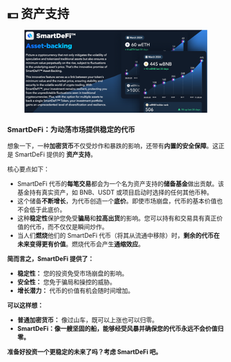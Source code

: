 # 💵 资产支持

<figure><img src="../../.gitbook/assets/Screenshot_16.png" alt=""><figcaption></figcaption></figure>

### SmartDeFi：为动荡市场提供稳定的代币

想象一下，一种**加密货币**不仅受炒作和暴跌的影响，还带有**内置的安全保障**。这正是 SmartDeFi 提供的 **资产支持**。

核心要点如下：

* SmartDeFi 代币的**每笔交易**都会为一个名为资产支持的**储备基金**做出贡献。该基金持有真实资产，如 BNB、USDT 或项目启动时选择的任何其他币种。
* 这个储备**不断增长**，为代币创造一个**底价**。即使市场崩盘，代币的基本价值也不会低于此底价。
* 这种**稳定性**保护您免受**骗局**和**拉高出货**的影响。您可以持有和交易具有真正价值的代币，而不仅仅是瞬间炒作。
* 当人们**燃烧**他们的 SmartDeFi 代币（将其从流通中移除）时，**剩余的代币在未来变得更有价值**。燃烧代币会产生**通缩效应**。

**简而言之，SmartDeFi 提供了：**

* **稳定性：** 您的投资免受市场崩盘的影响。
* **安全性：** 您免于骗局和操控的威胁。
* **增长潜力：** 代币的价值有机会随时间增加。

**可以这样想：**

* **普通加密货币：** 像过山车，既可以上涨也可以归零。
* **SmartDeFi：像一艘坚固的船，能够经受风暴并确保您的代币永远不会价值归零。**

**准备好投资一个更稳定的未来了吗？考虑 SmartDeFi 吧。**
